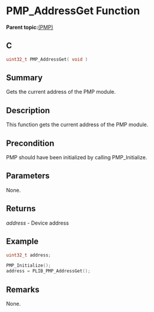 # PMP\_AddressGet Function

**Parent topic:**[\(PMP\)](GUID-DA0EF437-EF86-4341-BD1A-DA8600DBFECE.md)

## C

```c
uint32_t PMP_AddressGet( void )
```

## Summary

Gets the current address of the PMP module.

## Description

This function gets the current address of the PMP module.

## Precondition

PMP should have been initialized by calling PMP\_Initialize.

## Parameters

None.

## Returns

*address* - Device address

## Example

```c
uint32_t address;

PMP_Initialize();
address = PLIB_PMP_AddressGet();
```

## Remarks

None.

